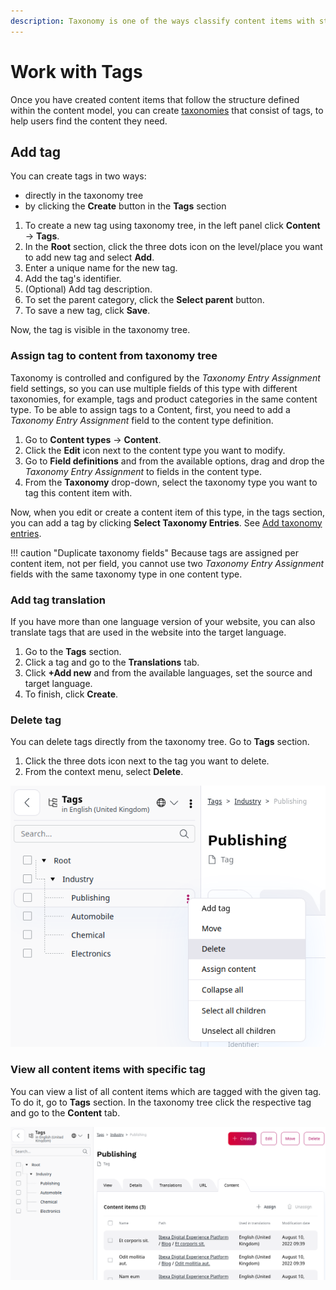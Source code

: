 ```yaml
---
description: Taxonomy is one of the ways classify content items with structured tags.
---
```


# Work with Tags

Once you have created content items that follow the structure defined within the content model, you can create [taxonomies](taxonomy.md) that consist of tags, to help users find the content they need.

## Add tag

You can create tags in two ways:

- directly in the taxonomy tree
- by clicking the **Create** button in the **Tags** section

1. To create a new tag using taxonomy tree, in the left panel click **Content** -> **Tags**.
1. In the **Root** section, click the three dots icon on the level/place you want to add new tag and select **Add**.
1. Enter a unique name for the new tag.
1. Add the tag's identifier.
1. (Optional) Add tag description.
1. To set the parent category, click the **Select parent** button.
1. To save a new tag, click **Save**.

Now, the tag is visible in the taxonomy tree.

### Assign tag to content from taxonomy tree

Taxonomy is controlled and configured by the *Taxonomy Entry Assignment* field settings, so you can use multiple fields of this type with different taxonomies, for example, tags and product categories in the same content type.
To be able to assign tags to a Content, first, you need to add a *Taxonomy Entry Assignment* field to the content type definition.

1. Go to **Content types** -> **Content**.
1. Click the **Edit** icon next to the content type you want to modify.
1. Go to **Field definitions** and from the available options, drag and drop the *Taxonomy Entry Assignment* to fields in the content type.
1. From the **Taxonomy** drop-down, select the taxonomy type you want to tag this content item with.

Now, when you edit or create a content item of this type, in the tags section, you can add a tag by clicking **Select Taxonomy Entries**. See [Add taxonomy entries](create_edit_content_items.md#add-taxonomy-entries).

!!! caution "Duplicate taxonomy fields"
    Because tags are assigned per content item, not per field, you cannot use two *Taxonomy Entry Assignment* fields with the same taxonomy type in one content type.

### Add tag translation

If you have more than one language version of your website, you can also translate
tags that are used in the website into the target language.

1. Go to the **Tags** section.
1. Click a tag and go to the **Translations** tab.
1. Click **+Add new** and from the available languages, set the source and target language.
1. To finish, click **Create**.

### Delete tag

You can delete tags directly from the taxonomy tree. Go to **Tags** section.

1. Click the three dots icon next to the tag you want to delete.
1. From the context menu, select **Delete**.

![Delete tag](img/taxonomy_delete_tag.png "Delete tag")

### View all content items with specific tag

You can view a list of all content items which are tagged with the given tag.
To do it, go to **Tags** section.
In the taxonomy tree click the respective tag and go to the **Content** tab.

![Content list](img/taxonomy_content_list.png "Content list")
